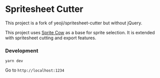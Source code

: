 # Spritesheet Cutter

This project is a fork of yeoji/spritesheet-cutter but without jQuery.

This project uses [Sprite Cow](https://github.com/jakearchibald/sprite-cow) as a base for sprite selection. It is extended with spritesheet cutting and export features.

### Development

```
yarn dev
```

Go to `http://localhost:1234`
